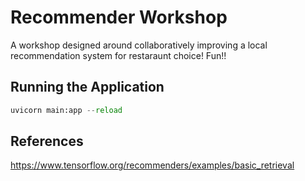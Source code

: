 # Recommender Workshop
A workshop designed around collaboratively improving a local recommendation system for restaraunt choice!  Fun!!

## Running the Application

```python
uvicorn main:app --reload
```

## References
https://www.tensorflow.org/recommenders/examples/basic_retrieval